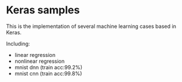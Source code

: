 # Keras samples

This is the implementation of several machine learning cases based in Keras. 

Including:

* linear regression
* nonlinear regression
* mnist dnn (train acc:99.2%)
* mnist cnn (train acc:99.8%)
